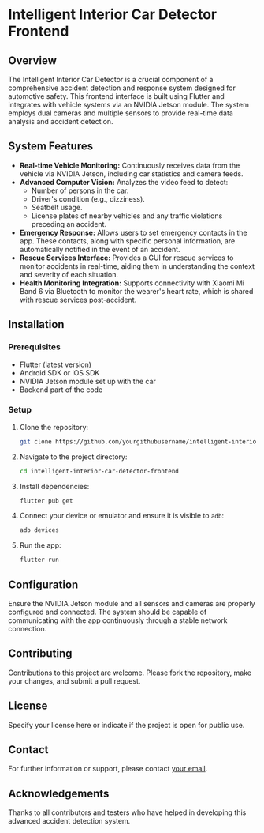 # Intelligent Interior Car Detector Frontend

## Overview
The Intelligent Interior Car Detector is a crucial component of a comprehensive accident detection and response system designed for automotive safety. This frontend interface is built using Flutter and integrates with vehicle systems via an NVIDIA Jetson module. The system employs dual cameras and multiple sensors to provide real-time data analysis and accident detection.

## System Features
- **Real-time Vehicle Monitoring:** Continuously receives data from the vehicle via NVIDIA Jetson, including car statistics and camera feeds.
- **Advanced Computer Vision:** Analyzes the video feed to detect:
  - Number of persons in the car.
  - Driver's condition (e.g., dizziness).
  - Seatbelt usage.
  - License plates of nearby vehicles and any traffic violations preceding an accident.
- **Emergency Response:** Allows users to set emergency contacts in the app. These contacts, along with specific personal information, are automatically notified in the event of an accident.
- **Rescue Services Interface:** Provides a GUI for rescue services to monitor accidents in real-time, aiding them in understanding the context and severity of each situation.
- **Health Monitoring Integration:** Supports connectivity with Xiaomi Mi Band 6 via Bluetooth to monitor the wearer's heart rate, which is shared with rescue services post-accident.

## Installation

### Prerequisites
- Flutter (latest version)
- Android SDK or iOS SDK
- NVIDIA Jetson module set up with the car
- Backend part of the code

### Setup
1. Clone the repository:
   ```bash
   git clone https://github.com/yourgithubusername/intelligent-interior-car-detector-frontend.git
   ```
2. Navigate to the project directory:
   ```bash
   cd intelligent-interior-car-detector-frontend
   ```
3. Install dependencies:
   ```bash
   flutter pub get
   ```
4. Connect your device or emulator and ensure it is visible to `adb`:
   ```bash
   adb devices
   ```
5. Run the app:
   ```bash
   flutter run
   ```

## Configuration
Ensure the NVIDIA Jetson module and all sensors and cameras are properly configured and connected. The system should be capable of communicating with the app continuously through a stable network connection.

## Contributing
Contributions to this project are welcome. Please fork the repository, make your changes, and submit a pull request.

## License
Specify your license here or indicate if the project is open for public use.

## Contact
For further information or support, please contact [your email](mailto:rudolfkrizan@yahoo.com).

## Acknowledgements
Thanks to all contributors and testers who have helped in developing this advanced accident detection system.
